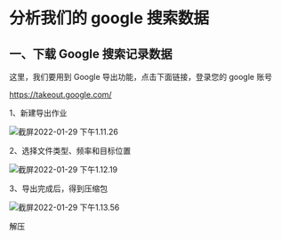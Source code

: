 # 分析我们的 google 搜索数据

## 一、下载 Google 搜索记录数据

这里，我们要用到 Google 导出功能，点击下面链接，登录您的 google 账号

https://takeout.google.com/

1、新建导出作业

![截屏2022-01-29 下午1.11.26](https://muyids.oss-cn-beijing.aliyuncs.com/%E6%88%AA%E5%B1%8F2022-01-29%20%E4%B8%8B%E5%8D%881.11.26.png)

2、选择文件类型、频率和目标位置

![截屏2022-01-29 下午1.12.19](https://muyids.oss-cn-beijing.aliyuncs.com/%E6%88%AA%E5%B1%8F2022-01-29%20%E4%B8%8B%E5%8D%881.12.19.png)

3、导出完成后，得到压缩包

![截屏2022-01-29 下午1.13.56](https://muyids.oss-cn-beijing.aliyuncs.com/%E6%88%AA%E5%B1%8F2022-01-29%20%E4%B8%8B%E5%8D%881.13.56.png)

解压
